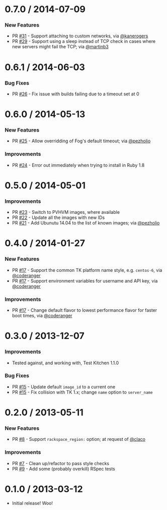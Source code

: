 # 0.7.0 / 2014-07-09

### New Features

* PR [#31][] - Support attaching to custom networks, via [@kanerogers][]
* PR [#29][] - Support using a sleep instead of TCP check in cases where new
servers might fail the TCP; via [@martinb3][]

# 0.6.1 / 2014-06-03

### Bug Fixes

* PR [#26][] - Fix issue with builds failing due to a timeout set at 0

# 0.6.0 / 2014-05-13

### New Features

* PR [#25][] - Allow overridding of Fog's default timeout; via [@pezholio][]

### Improvements

* PR [#24][] - Error out immediately when trying to install in Ruby 1.8

# 0.5.0 / 2014-05-01

### Improvements

* PR [#23][] - Switch to PVHVM images, where available
* PR [#22][] - Update all the images with new IDs
* PR [#21][] - Add Ubunutu 14.04 to the list of known images; via [@pezholio][]

# 0.4.0 / 2014-01-27

### New Features

* PR [#17][] - Support the common TK platform name style, e.g. `centos-6`,
via [@coderanger][]
* PR [#17][] - Support environment variables for username and API key, via
[@coderanger][]

### Improvements

* PR [#17][] - Change default flavor to lowest performance flavor for faster
boot times, via [@coderanger][]

# 0.3.0 / 2013-12-07

### Improvements

* Tested against, and working with, Test Kitchen 1.1.0

### Bug Fixes

* PR [#15][] - Update default `image_id` to a current one
* PR [#15][] - Fix collision with TK 1.x; change `name` option to `server_name`

# 0.2.0 / 2013-05-11

### New Features

* PR [#8][] - Support `rackspace_region:` option; at request of [@claco][]

### Improvements

* PR [#7][] - Clean up/refactor to pass style checks
* PR [#9][] - Add some (probably overkill) RSpec tests

# 0.1.0 / 2013-03-12

* Initial release! Woo!

[#31]: https://github.com/test-kitchen/kitchen-rackspace/pull/31
[#29]: https://github.com/test-kitchen/kitchen-rackspace/pull/29
[#26]: https://github.com/test-kitchen/kitchen-rackspace/pull/26
[#25]: https://github.com/test-kitchen/kitchen-rackspace/pull/25
[#24]: https://github.com/test-kitchen/kitchen-rackspace/pull/24
[#23]: https://github.com/test-kitchen/kitchen-rackspace/pull/23
[#22]: https://github.com/test-kitchen/kitchen-rackspace/pull/22
[#21]: https://github.com/test-kitchen/kitchen-rackspace/pull/21
[#17]: https://github.com/test-kitchen/kitchen-rackspace/pull/17
[#15]: https://github.com/test-kitchen/kitchen-rackspace/pull/15
[#9]: https://github.com/test-kitchen/kitchen-rackspace/pull/9
[#8]: https://github.com/test-kitchen/kitchen-rackspace/pull/8
[#7]: https://github.com/test-kitchen/kitchen-rackspace/pull/7

[@kanerogers]: https://github.com/kanerogers
[@martinb3]: https://github.com/martinb3
[@pezholio]: https://github.com/pezholio
[@coderanger]: https://github.com/coderanger
[@claco]: https://github.com/claco
